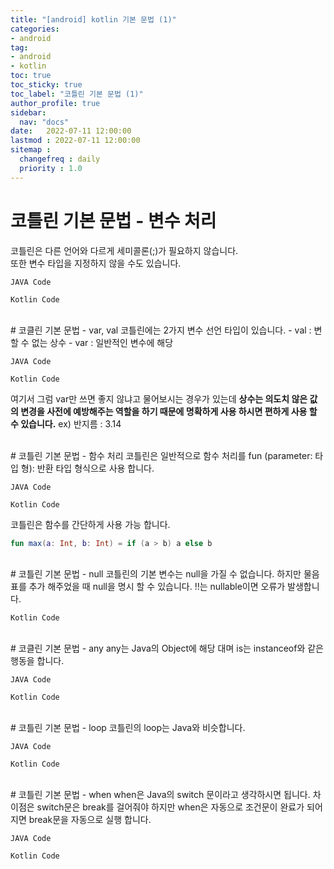 ```yaml
---
title: "[android] kotlin 기본 문법 (1)"
categories:
- android
tag:
- android
- kotlin
toc: true
toc_sticky: true
toc_label: "코틀린 기본 문법 (1)"
author_profile: true
sidebar: 
  nav: "docs"
date:   2022-07-11 12:00:00
lastmod : 2022-07-11 12:00:00
sitemap :
  changefreq : daily
  priority : 1.0
---
```


# 코틀린 기본 문법 - 변수 처리
코틀린은 다른 언어와 다르게 세미콜론(;)가 필요하지 않습니다.
<br>
또한 변수 타입을 지정하지 않을 수도 있습니다.

`JAVA Code`
<script src="https://gist.github.com/HyungMinKims/5be152c2f68cec1cf4a3d0c4e5ea535a.js"></script>

`Kotlin Code`
<script src="https://gist.github.com/HyungMinKims/e08cc86304aff90830dc44d5503aff01.js"></script>

<br>
# 코클린 기본 문법 - var, val
코틀린에는 2가지 변수 선언 타입이 있습니다.
- val : 변할 수 없는 상수 
- var : 일반적인 변수에 해당

`JAVA Code`
<script src="https://gist.github.com/HyungMinKims/689bcf217622f292b6d1429244452f41.js"></script>

`Kotlin Code`
<script src="https://gist.github.com/HyungMinKims/6bd872478c502a6e573273c546033f52.js"></script>

여기서 그럼 var만 쓰면 좋지 않냐고 물어보시는 경우가 있는데 **상수는 의도치 않은 값의 변경을 사전에 예방해주는 역할을 하기 때문에 명확하게 사용
하시면 편하게 사용 할 수 있습니다.** ex) 반지름 : 3.14

<br>
# 코틀린 기본 문법 - 함수 처리
코틀린은 일반적으로 함수 처리를 fun (parameter: 타입 형): 반환 타입 형식으로 사용 합니다. 

`JAVA Code`
<script src="https://gist.github.com/HyungMinKims/f18026dab11b18a708631648d24de62d.js"></script>

`Kotlin Code`
<script src="https://gist.github.com/HyungMinKims/59810ea225b364e783b97ac4448f6095.js"></script>

코틀린은 함수를 간단하게 사용 가능 합니다.
```Kotlin
fun max(a: Int, b: Int) = if (a > b) a else b
```

<br>
# 코틀린 기본 문법 - null
코틀린의 기본 변수는 null을 가질 수 없습니다. 하지만 물음표를 추가 해주었을 때 null을 명시 할 수 있습니다.
!!는 nullable이면 오류가 발생합니다.

`Kotlin Code`
<script src="https://gist.github.com/HyungMinKims/6798e4846071ec28e3a9171e464d0a7e.js"></script>

<br>
# 코클린 기본 문법 - any
any는 Java의 Object에 해당 대며 is는 instanceof와 같은 행동을 합니다.

`JAVA Code`
<script src="https://gist.github.com/HyungMinKims/cbee312422b97d3c8438125f3956b59a.js"></script>

`Kotlin Code`
<script src="https://gist.github.com/HyungMinKims/217a8ad143cf3903c3f52c96366fc112.js"></script>

<br>
# 코틀린 기본 문법 - loop
코틀린의 loop는 Java와 비슷합니다.

`JAVA Code`
<script src="https://gist.github.com/HyungMinKims/062d54eb7ea4ce97817ed153286e13b1.js"></script>

`Kotlin Code`
<script src="https://gist.github.com/HyungMinKims/1b8d4242115684154cda67017275ffcf.js"></script>

<br>
# 코틀린 기본 문법 - when
when은 Java의 switch 문이라고 생각하시면 됩니다. 차이점은 switch문은 break를 걸어줘야 하지만 when은 자동으로 조건문이 완료가
되어지면 break문을 자동으로 실행 합니다.

`JAVA Code`
<script src="https://gist.github.com/HyungMinKims/93996cdf834517c70793110e79c28088.js"></script>

`Kotlin Code`
<script src="https://gist.github.com/HyungMinKims/899548db5f522c894c1bdecfdbf77fc3.js"></script>